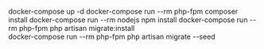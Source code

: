 docker-compose up -d
docker-compose run --rm php-fpm composer install
docker-compose run --rm nodejs npm install
docker-compose run --rm php-fpm php artisan migrate:install  
docker-compose run --rm php-fpm php artisan migrate --seed
